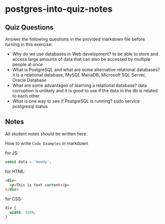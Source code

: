 # postgres-into-quiz-notes

## Quiz Questions

Answer the following questions in the provided markdown file before turning in this exercise:

- Why do we use databases in Web development?
  to be able to store and access large amounts of data that can also be accessed by multiple people at once
- What is PostgreSQL and what are some alternative relational databases?
  it is a relational database, MySQL MariaDB, Microsoft SQL Server, Oracle Database
- What are some advantages of learning a relational database?
  data corruption is unlikely and it is good to use if the data in the db is related to each other
- What is one way to see if PostgreSQL is running?
  sudo service postgresql status

## Notes

All student notes should be written here.

How to write `Code Examples` in markdown

for JS:

```javascript
const data = 'Howdy';
```

for HTML:

```html
<div>
  <p>This is text content</p>
</div>
```

for CSS:

```css
div {
  width: 100%;
}
```
